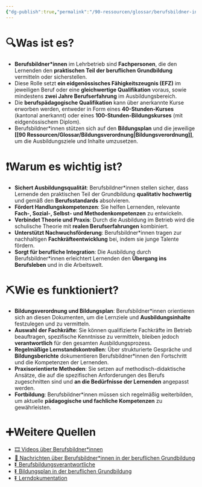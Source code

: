 ```yaml
---
{"dg-publish":true,"permalink":"/90-ressourcen/glossar/berufsbildner-in/"}
---
```



# 🔍Was ist es?
- **Berufsbildner*innen** im Lehrbetrieb sind **Fachpersonen**, die den Lernenden den **praktischen Teil der beruflichen Grundbildung** vermitteln oder sicherstellen.
- Diese Rolle setzt **ein eidgenössisches Fähigkeitszeugnis (EFZ)** im jeweiligen Beruf oder eine **gleichwertige Qualifikation** voraus, sowie mindestens **zwei Jahre Berufserfahrung** im Ausbildungsbereich.
- Die **berufspädagogische Qualifikation** kann über anerkannte Kurse erworben werden, entweder in Form eines **40-Stunden-Kurses** (kantonal anerkannt) oder eines **100-Stunden-Bildungskurses** (mit eidgenössischem Diplom).
- Berufsbildner*innen stützen sich auf den **Bildungsplan** und die jeweilige **[[90 Ressourcen/Glossar/Bildungsverordnung\|Bildungsverordnung]]**, um die Ausbildungsziele und Inhalte umzusetzen.

# ❗Warum es wichtig ist?
- **Sichert Ausbildungsqualität**: Berufsbildner*innen stellen sicher, dass Lernende den praktischen Teil der Grundbildung **qualitativ hochwertig** und gemäß den **Berufsstandards** absolvieren.
- **Fördert Handlungskompetenzen**: Sie helfen Lernenden, relevante **Fach-, Sozial-, Selbst- und Methodenkompetenzen** zu entwickeln.
- **Verbindet Theorie und Praxis**: Durch die Ausbildung im Betrieb wird die schulische Theorie mit **realen Berufserfahrungen** kombiniert.
- **Unterstützt Nachwuchsförderung**: Berufsbildner*innen tragen zur nachhaltigen **Fachkräfteentwicklung** bei, indem sie junge Talente fördern.
- **Sorgt für berufliche Integration**: Die Ausbildung durch Berufsbildner*innen erleichtert Lernenden den **Übergang ins Berufsleben** und in die Arbeitswelt.

# ⛏Wie es funktioniert?
- **Bildungsverordnung und Bildungsplan**: Berufsbildner*innen orientieren sich an diesen Dokumenten, um die Lernziele und **Ausbildungsinhalte** festzulegen und zu vermitteln.
- **Auswahl der Fachkräfte**: Sie können qualifizierte Fachkräfte im Betrieb beauftragen, spezifische Kenntnisse zu vermitteln, bleiben jedoch **verantwortlich** für den gesamten Ausbildungsprozess.
- **Regelmäßige Lernstandskontrollen**: Über strukturierte Gespräche und **Bildungsberichte** dokumentieren Berufsbildner*innen den Fortschritt und die Kompetenzen der Lernenden.
- **Praxisorientierte Methoden**: Sie setzen auf methodisch-didaktische Ansätze, die auf die spezifischen Anforderungen des Berufs zugeschnitten sind und **an die Bedürfnisse der Lernenden** angepasst werden.
- **Fortbildung**: Berufsbildner*innen müssen sich regelmäßig weiterbilden, um aktuelle **pädagogische und fachliche Kompetenzen** zu gewährleisten.

# ➕Weitere Quellen
- [🎞 Videos über Berufsbildner*innen](https://www.google.ch/search?q=Berufsbildner*innen&tbm=vid)
- [📰 Nachrichten über Berufsbildner*innen in der beruflichen Grundbildung](https://www.google.ch/search?q=Berufsbildner*innen+berufliche+Grundbildung&tbm=nws)
- [⏬ Berufsbildungsverantwortliche](https://www.google.ch/search?q=Berufsbildungsverantwortliche)
- [⏬ Bildungsplan in der beruflichen Grundbildung](https://www.google.ch/search?q=Bildungsplan+berufliche+Grundbildung)
- [⏬ Lerndokumentation](https://www.google.ch/search?q=Lerndokumentation+berufliche+Grundbildung)